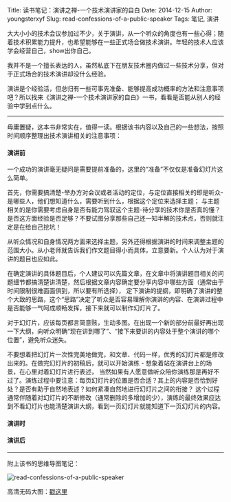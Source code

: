 Title: 读书笔记：演讲之禅-一个技术演讲家的自白
Date: 2014-12-15
Author: youngsterxyf
Slug: read-confessions-of-a-public-speaker
Tags: 笔记, 演讲

大大小小的技术会议参加过不少，关于演讲，从一个听众的角度也有一些心得；随着技术积累能力提升，也希望能够在一些正式场合做技术演讲。年轻的技术人应该学会经营自己，show出你自己。

我并不是一个擅长表达的人，虽然私底下在朋友技术圈内做过一些技术分享，但对于正式场合的技术演讲却没什么经验。

演讲是个经验活，但总归有一些可事先准备、能够提高成功概率的方法和注意事项吧？所以找来《演讲之禅-一个技术演讲家的自白》一书，看看是否能从别人的经验中学到点什么。

------

毋庸置疑，这本书非常实在，值得一读。根据该书内容以及自己的一些想法，按照时间顺序整理出技术演讲相关的注意事项：

#### 演讲前

一个成功的演讲毫无疑问是需要提前准备的，这里的“准备”不仅仅是准备幻灯片这么简单。

首先，你需要搞清楚-举办方对会议或者活动的定位，与定位直接相关的即是听众-是哪些人，他们想知道什么，需要听到什么，根据这个定位来选择主题；
与主题相关的是你需要考虑自身是否有能力驾驭这个主题-待分享的技术你是否真的懂？是否这方面经验是否足够？不要试图分享那些自己还一知半解的技术点，否则就注定是在给自己挖坑！

从听众情况和自身情况两方面来选择主题，另外还得根据演讲的时间来调整主题的范围大小。从小老师就告诉我们作文题目得小而具体，立意要新。个人认为对于演讲的题目也应如此。

在确定演讲的具体题目后，个人建议可以先篇文章，在文章中将演讲题目相关的问题细节都搞清楚讲清楚，然后根据文章内容确定要分享内容中哪些方面（通常由于时间限制很难面面俱到，所以要有所选择），
定下演讲的提纲，即明确了演讲的整个大致的思路，这个“思路”决定了听众是否容易理解你演讲的内容、在演讲过程中是否能够一气呵成顺畅发挥，接下来就可以制作幻灯片了。

对于幻灯片，应该每页都言简意赅，生动多图。在出现一个新的部分前最好再出现一下大纲，向听众明确“现在讲到哪了”、“接下来要讲的内容处于整个演讲的哪个位置”，避免听众迷失。

不要想着把幻灯片一次性完美地做完，和文章、代码一样，优秀的幻灯片都是修改出来的。在做完幻灯片的初稿后，就可以开始演练 - 想象着站在演讲台上的场景，在心里对着幻灯片进行表述，
当然如果有人愿意做听众陪你演练那是再好不过了。演练过程中要注意：每页幻灯片的位置是否合适？其上的内容是否恰到好处？是否有助于自然地表述？如何紧凑自然地进行幻灯片之间的衔接？
这个过程通常伴随着对幻灯片的不断修改（通常删除的多增加的少），演练的最终效果应达到不看幻灯片也能清楚演讲大纲，看到一页幻灯片就能知道下一页幻灯片的内容。

#### 演讲时

#### 演讲后

------

附上该书的思维导图笔记：

![read-confessions-of-a-public-speaker](/assets/uploads/pics/read-confessions-of-a-public-speaker.png)

高清无码大图：[戳这里](https://raw.githubusercontent.com/youngsterxyf/youngsterxyf.github.com/master/assets/uploads/pics/read-confession-of-a-public-speaker.png)